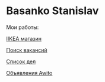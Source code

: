 # Basanko Stanislav
Мои работы:

[IIKEA магазин](https://basankosv.github.io/Ikea/)

[Поиск вакансий](https://basankosv.github.io/Rostrud/)

[Список дел](https://basankosv.github.io/My_ToDo/)

[Объявления Awito](https://basankosv.github.io/Awito/)
